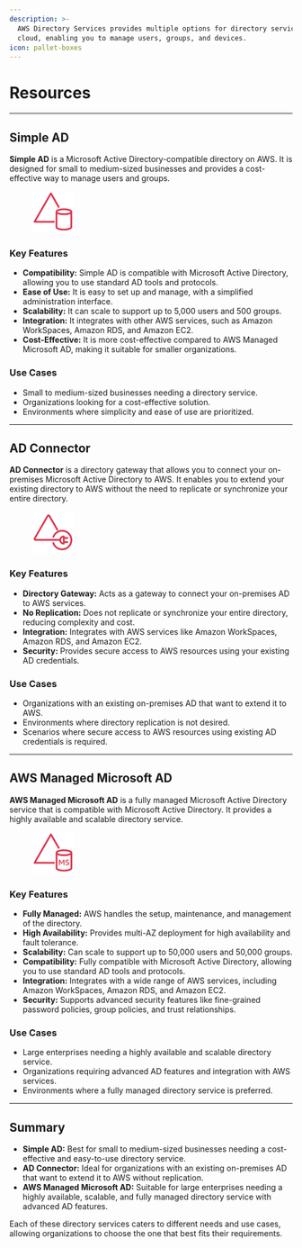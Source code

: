 ```yaml
---
description: >-
  AWS Directory Services provides multiple options for directory services in the
  cloud, enabling you to manage users, groups, and devices.
icon: pallet-boxes
---
```


# Resources

***

## Simple AD

**Simple AD** is a Microsoft Active Directory-compatible directory on AWS. It is designed for small to medium-sized businesses and provides a cost-effective way to manage users and groups.

<figure><img src="../../../../.gitbook/assets/image (1) (1) (1).png" alt=""><figcaption></figcaption></figure>

### **Key Features**

* **Compatibility:** Simple AD is compatible with Microsoft Active Directory, allowing you to use standard AD tools and protocols.
* **Ease of Use:** It is easy to set up and manage, with a simplified administration interface.
* **Scalability:** It can scale to support up to 5,000 users and 500 groups.
* **Integration:** It integrates with other AWS services, such as Amazon WorkSpaces, Amazon RDS, and Amazon EC2.
* **Cost-Effective:** It is more cost-effective compared to AWS Managed Microsoft AD, making it suitable for smaller organizations.

### **Use Cases**

* Small to medium-sized businesses needing a directory service.
* Organizations looking for a cost-effective solution.
* Environments where simplicity and ease of use are prioritized.

***

## AD Connector

**AD Connector** is a directory gateway that allows you to connect your on-premises Microsoft Active Directory to AWS. It enables you to extend your existing directory to AWS without the need to replicate or synchronize your entire directory.

<figure><img src="../../../../.gitbook/assets/image (2) (1) (1).png" alt=""><figcaption></figcaption></figure>

### **Key Features**

* **Directory Gateway:** Acts as a gateway to connect your on-premises AD to AWS services.
* **No Replication:** Does not replicate or synchronize your entire directory, reducing complexity and cost.
* **Integration:** Integrates with AWS services like Amazon WorkSpaces, Amazon RDS, and Amazon EC2.
* **Security:** Provides secure access to AWS resources using your existing AD credentials.

### **Use Cases**

* Organizations with an existing on-premises AD that want to extend it to AWS.
* Environments where directory replication is not desired.
* Scenarios where secure access to AWS resources using existing AD credentials is required.

***

## AWS Managed Microsoft AD

**AWS Managed Microsoft AD** is a fully managed Microsoft Active Directory service that is compatible with Microsoft Active Directory. It provides a highly available and scalable directory service.

<figure><img src="../../../../.gitbook/assets/image (3) (1) (1).png" alt=""><figcaption></figcaption></figure>

### **Key Features**

* **Fully Managed:** AWS handles the setup, maintenance, and management of the directory.
* **High Availability:** Provides multi-AZ deployment for high availability and fault tolerance.
* **Scalability:** Can scale to support up to 50,000 users and 50,000 groups.
* **Compatibility:** Fully compatible with Microsoft Active Directory, allowing you to use standard AD tools and protocols.
* **Integration:** Integrates with a wide range of AWS services, including Amazon WorkSpaces, Amazon RDS, and Amazon EC2.
* **Security:** Supports advanced security features like fine-grained password policies, group policies, and trust relationships.

### **Use Cases**

* Large enterprises needing a highly available and scalable directory service.
* Organizations requiring advanced AD features and integration with AWS services.
* Environments where a fully managed directory service is preferred.

***

## Summary

* **Simple AD:** Best for small to medium-sized businesses needing a cost-effective and easy-to-use directory service.
* **AD Connector:** Ideal for organizations with an existing on-premises AD that want to extend it to AWS without replication.
* **AWS Managed Microsoft AD:** Suitable for large enterprises needing a highly available, scalable, and fully managed directory service with advanced AD features.

Each of these directory services caters to different needs and use cases, allowing organizations to choose the one that best fits their requirements.
